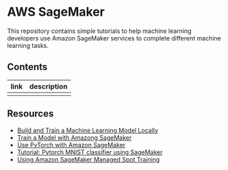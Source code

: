 # AWS SageMaker
This repository contains simple tutorials to help machine learning developers use Amazon SageMaker services to complete different machine learning tasks.

## Contents
| link      | description |
| -         |   -         |
|           |             |

## Resources
- [Build and Train a Machine Learning Model Locally](https://aws.amazon.com/getting-started/hands-on/machine-learning-tutorial-build-model-locally/)
- [Train a Model with Amazong SageMaker]()
- [Use PyTorch with Amazon SageMaker](https://docs.aws.amazon.com/sagemaker/latest/dg/pytorch.html)
- [Tutorial: Pytorch MNIST classifier using SageMaker](https://github.com/aws/amazon-sagemaker-examples/tree/main/sagemaker-python-sdk/pytorch_mnist)
- [Using Amazon SageMaker Managed Spot Training](https://ec2spotworkshops.com/using-sagemaker-managed-spot-training.html)

